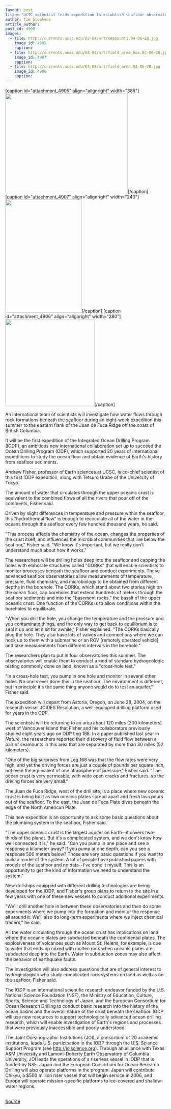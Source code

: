 ```yaml
---
layout: post
title: "UCSC scientist leads expedition to establish seafloor observatories for studying water flow in the upper oceanic crust"
author: Tim Stephens
article_author: 
post_id: 4908
images:
  - file: http://currents.ucsc.edu/03-04/art/seamount1.04-06-28.jpg
    image_id: 4905
    caption: 
  - file: http://currents.ucsc.edu/03-04/art/field_area_box.04-06-28.jpg
    image_id: 4907
    caption: 
  - file: http://currents.ucsc.edu/03-04/art/field_area.04-06-28.jpg
    image_id: 4906
    caption: 
---
```


[caption id="attachment_4905" align="alignright" width="385"]<a href="http://dev-ucsc-news.pantheonsite.io/wp-content/uploads/2004/06/seamount1.04-06-28.jpg"><img class="size-full wp-image-4905" src="http://dev-ucsc-news.pantheonsite.io/wp-content/uploads/2004/06/seamount1.04-06-28.jpg" alt="" width="385" height="314" /></a>[/caption]
[caption id="attachment_4907" align="alignright" width="240"]<a href="http://dev-ucsc-news.pantheonsite.io/wp-content/uploads/2004/06/field_area_box.04-06-28.jpg"><img class="size-full wp-image-4907" src="http://dev-ucsc-news.pantheonsite.io/wp-content/uploads/2004/06/field_area_box.04-06-28.jpg" alt="" width="240" height="356" /></a>[/caption]
[caption id="attachment_4906" align="alignright" width="280"]<a href="http://dev-ucsc-news.pantheonsite.io/wp-content/uploads/2004/06/field_area.04-06-28.jpg"><img class="size-full wp-image-4906" src="http://dev-ucsc-news.pantheonsite.io/wp-content/uploads/2004/06/field_area.04-06-28.jpg" alt="" width="280" height="274" /></a>[/caption]
<p>
  An international team of scientists will investigate how water flows through rock formations beneath the seafloor during an eight-week expedition this summer to the eastern flank of the Juan de Fuca Ridge off the coast of British Columbia.<br>
</p>
<p>
  It will be the first expedition of the Integrated Ocean Drilling Program (IODP), an ambitious new international collaboration set up to succeed the Ocean Drilling Program (ODP), which supported 20 years of international expeditions to study the ocean floor and obtain evidence of Earth's history from seafloor sediments.<br>
</p>
<p>
  Andrew Fisher, professor of Earth sciences at UCSC, is co-chief scientist of this first IODP expedition, along with Tetsuro Urabe of the University of Tokyo.<br>
</p>
<p>
  The amount of water that circulates through the upper oceanic crust is equivalent to the combined flows of all the rivers that pour off of the continents, Fisher said.
</p>
<p>
  Driven by slight differences in temperature and pressure within the seafloor, this "hydrothermal flow" is enough to recirculate all of the water in the oceans through the seafloor every few hundred thousand years, he said.<br>
</p>
<p>
  "This process affects the chemistry of the ocean, changes the properties of the crust itself, and influences the microbial communities that live below the seafloor," Fisher said. "We know it's important, but we really don't understand much about how it works."<br>
</p>
<p>
  The researchers will be drilling holes deep into the seafloor and capping the holes with elaborate structures called "CORKs" that will enable scientists to monitor processes beneath the seafloor and conduct experiments. These advanced seafloor observatories allow measurements of temperature, pressure, fluid chemistry, and microbiology to be obtained from different depths in the borehole. The CORKs, which stand about two stories high on the ocean floor, cap boreholes that extend hundreds of meters through the seafloor sediments and into the "basement rocks," the basalt of the upper oceanic crust. One function of the CORKs is to allow conditions within the boreholes to equilibrate.<br>
</p>
<p>
  "When you drill the hole, you change the temperature and the pressure and you contaminate things, and the only way to get back to equilibrium is to seal it up and let it sit for awhile," Fisher explained. "The CORKs basically plug the hole. They also have lots of valves and connections where we can hook up to them with a submarine or an ROV [remotely operated vehicle] and take measurements from different intervals in the borehole."<br>
</p>
<p>
  The researchers plan to put in four observatories this summer. The observatories will enable them to conduct a kind of standard hydrogeologic testing commonly done on land, known as a "cross-hole test."<br>
</p>
<p>
  "In a cross-hole test, you pump in one hole and monitor in several other holes. No one's ever done this in the seafloor. The environment is different, but in principle it's the same thing anyone would do to test an aquifer," Fisher said.<br>
</p>
<p>
  The expedition will depart from Astoria, Oregon, on June 28, 2004, on the research vessel JOIDES Resolution, a well-equipped drilling platform used for years in the ODP.
</p>
<p>
  The scientists will be returning to an area about 120 miles (200 kilometers) west of Vancouver Island that Fisher and his collaborators previously studied eight years ago on ODP Leg 168. In a paper published last year in <i>Nature,</i> the researchers reported their discovery of fluid flow between a pair of seamounts in this area that are separated by more than 30 miles (52 kilometers).<br>
</p>
<p>
  "One of the big surprises from Leg 168 was that the flow rates were very high, and yet the driving forces are just a couple of pounds per square inch, not even the equivalent of one atmosphere of pressure," Fisher said. "The ocean crust is very permeable, with wide open cracks and fractures, so the driving forces are very small."<br>
</p>
<p>
  The Juan de Fuca Ridge, west of the drill site, is a place where new oceanic crust is being built as two oceanic plates spread apart and fresh lava pours out of the seafloor. To the east, the Juan de Fuca Plate dives beneath the edge of the North American Plate.<br>
</p>
<p>
  This new expedition is an opportunity to ask some basic questions about the plumbing system in the seafloor, Fisher said.<br>
</p>
<p>
  "The upper oceanic crust is the largest aquifer on Earth--it covers two-thirds of the planet. But it's a complicated system, and we don't know how well connected it is," he said. "Can you pump in one place and see a response a kilometer away? If you pump at one depth, can you see a response 500 meters below? Those are very basic questions if you want to build a model of the system. A lot of people have published papers with models of the seafloor and no data--I've done it myself. This is an opportunity to get the kind of information we need to understand the system."<br>
</p>
<p>
  New drillships equipped with different drilling technologies are being developed for the IODP, and Fisher's group plans to return to the site in a few years with one of these new vessels to conduct additional experiments.<br>
</p>
<p>
  "We'll drill another hole in between these observatories and then do some experiments where we pump into the formation and monitor the response all around it. We'll also do long-term experiments where we inject chemical tracers," he said.<br>
</p>
<p>
  All the water circulating through the ocean crust has implications on land where the oceanic plates are subducted beneath the continental plates. The explosiveness of volcanoes such as Mount St. Helens, for example, is due to water that ends up mixed with molten rock when oceanic plates are subducted deep into the Earth. Water in subduction zones may also affect the behavior of earthquake faults.<br>
</p>
<p>
  The investigation will also address questions that are of general interest to hydrogeologists who study complicated rock systems on land as well as on the seafloor, Fisher said.<br>
</p>
<p>
  The IODP is an international scientific research endeavor funded by the U.S. National Science Foundation (NSF), the Ministry of Education, Culture, Sports, Science and Technology of Japan, and the European Consortium for Ocean Research Drilling to conduct basic research into the history of the ocean basins and the overall nature of the crust beneath the seafloor. IODP will use new resources to support technologically advanced ocean drilling research, which will enable investigation of Earth's regions and processes that were previously inaccessible and poorly understood.<br>
</p>
<p>
  The Joint Oceanographic Institutions (JOI), a consortium of 20 academic institutions, leads U.S. participation in the IODP through the U.S. Science Support Program (see <a href="http://joiscience.org">http://joiscience.org</a>). Through an alliance with Texas A&amp;M University and Lamont-Doherty Earth Observatory of Columbia University, JOI leads the operations of a riserless vessel in IODP that is funded by NSF. Japan and the European Consortium for Ocean Research Drilling will also operate platforms in the program. Japan will contribute Chikyu, a $500 million riser vessel that will begin service in 2006, and Europe will operate mission-specific platforms to ice-covered and shallow-water regions.<br>
  <br>
</p>
<p><a href="http://www1.ucsc.edu/currents/03-04/06-28/seafloor.html" title="Permalink to seafloor">Source</a></p>
